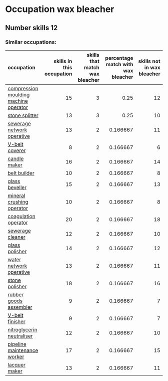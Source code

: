 # Occupation wax bleacher
## Number skills 12
### Similar occupations:
| occupation                                                                        |   skills in this occupation |   skills that match wax bleacher |   percentage match with wax bleacher |   skills not in wax bleacher |
|:----------------------------------------------------------------------------------|----------------------------:|---------------------------------:|-------------------------------------:|-----------------------------:|
| [compression moulding machine operator](compression_moulding_machine_operator.md) |                          15 |                                3 |                             0.25     |                           12 |
| [stone splitter](stone_splitter.md)                                               |                          13 |                                3 |                             0.25     |                           10 |
| [sewerage network operative](sewerage_network_operative.md)                       |                          13 |                                2 |                             0.166667 |                           11 |
| [V-belt coverer](V-belt_coverer.md)                                               |                           8 |                                2 |                             0.166667 |                            6 |
| [candle maker](candle_maker.md)                                                   |                          16 |                                2 |                             0.166667 |                           14 |
| [belt builder](belt_builder.md)                                                   |                          10 |                                2 |                             0.166667 |                            8 |
| [glass beveller](glass_beveller.md)                                               |                          15 |                                2 |                             0.166667 |                           13 |
| [mineral crushing operator](mineral_crushing_operator.md)                         |                          10 |                                2 |                             0.166667 |                            8 |
| [coagulation operator](coagulation_operator.md)                                   |                          20 |                                2 |                             0.166667 |                           18 |
| [sewerage cleaner](sewerage_cleaner.md)                                           |                          12 |                                2 |                             0.166667 |                           10 |
| [glass polisher](glass_polisher.md)                                               |                          14 |                                2 |                             0.166667 |                           12 |
| [water network operative](water_network_operative.md)                             |                          13 |                                2 |                             0.166667 |                           11 |
| [stone polisher](stone_polisher.md)                                               |                          18 |                                2 |                             0.166667 |                           16 |
| [rubber goods assembler](rubber_goods_assembler.md)                               |                           9 |                                2 |                             0.166667 |                            7 |
| [V-belt finisher](V-belt_finisher.md)                                             |                           9 |                                2 |                             0.166667 |                            7 |
| [nitroglycerin neutraliser](nitroglycerin_neutraliser.md)                         |                          12 |                                2 |                             0.166667 |                           10 |
| [pipeline maintenance worker](pipeline_maintenance_worker.md)                     |                          17 |                                2 |                             0.166667 |                           15 |
| [lacquer maker](lacquer_maker.md)                                                 |                          13 |                                2 |                             0.166667 |                           11 |
